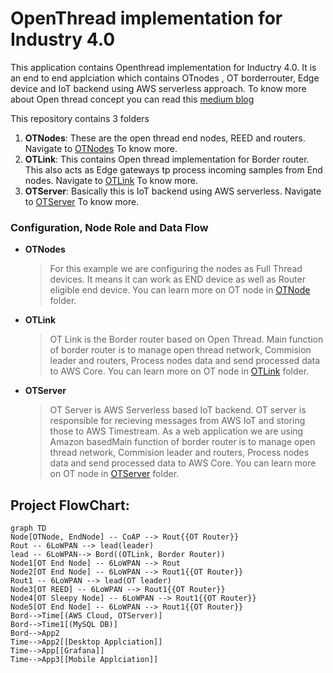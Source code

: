 # OpenThread implementation for Industry 4.0
This application contains Openthread implementation for Inductry 4.0. It is an end to end applciation which contains OTnodes , OT borderrouter, Edge device and IoT backend using AWS serverless approach. To know more about Open thread concept you can read this [medium blog](https://medium.com/@vbsmandi/a-deep-dive-into-openthread-optimizing-iot-connectivity-f145a681008a)
 
This repository contains 3 folders
1. **OTNodes**: These are the open thread end nodes, REED and routers. Navigate to [OTNodes](OTNode) To know more.
2. **OTLink**: This contains Open thread implementation for Border router. This also acts as Edge gateways tp process incoming samples from End nodes. Navigate to [OTLink](OTLink) To know more.
3. **OTServer**: Basically this is IoT backend using AWS serverless. Navigate to [OTServer](OTServer) To know more.


### Configuration, Node Role and Data Flow
- **OTNodes**
    > For this example we are configuring the nodes as Full Thread devices. It means it can work as END device as well as Router eligible end device. You can learn more on OT node in [OTNode](OTNode) folder.  
	
-	**OTLink**
	>	OT Link is the Border router based on Open Thread. Main function of border router is  to manage open thread network, Commision leader and routers, Process nodes data and send processed data to AWS Core. You can learn more on OT node in [OTLink](OTLink) folder.  

- **OTServer**
    >OT Server is AWS Serverless based IoT backend. OT server is responsible for recieving messages from AWS IoT and storing those to AWS Timestream. As a web application we are using Amazon basedMain function of border router is  to manage open thread network, Commision leader and routers, Process nodes data and send processed data to AWS Core. You can learn more on OT node in [OTServer](OTServer) folder.  

## Project FlowChart:
```mermaid
graph TD
Node[OTNode, EndNode] -- CoAP --> Rout{{OT Router}}
Rout -- 6LoWPAN --> lead(leader)
lead -- 6LoWPAN--> Bord((OTLink, Border Router))
Node1[OT End Node] -- 6LoWPAN --> Rout
Node2[OT End Node] -- 6LoWPAN --> Rout1{{OT Router}}
Rout1 -- 6LoWPAN --> lead(OT leader)
Node3[OT REED] -- 6LoWPAN --> Rout1{{OT Router}}
Node4[OT Sleepy Node] -- 6LoWPAN --> Rout1{{OT Router}}
Node5[OT End Node] -- 6LoWPAN --> Rout1{{OT Router}}
Bord-->Time[(AWS Cloud, OTServer)]
Bord-->Time1[(MySQL DB)]
Bord-->App2
Time-->App2[[Desktop Applciation]]
Time-->App[[Grafana]]
Time-->App3[[Mobile Applciation]]
```